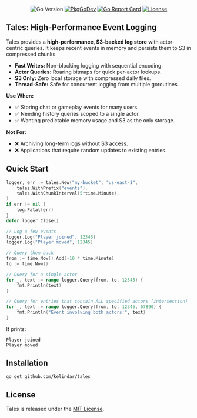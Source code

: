 <p align="center">
  <img src="https://img.shields.io/github/go-mod/go-version/kelindar/tales" alt="Go Version">
  <a href="https://pkg.go.dev/github.com/kelindar/tales"><img src="https://pkg.go.dev/badge/github.com/kelindar/tales" alt="PkgGoDev"></a>
  <a href="https://goreportcard.com/report/github.com/kelindar/tales"><img src="https://goreportcard.com/badge/github.com/kelindar/tales" alt="Go Report Card"></a>
  <a href="https://opensource.org/licenses/MIT"><img src="https://img.shields.io/badge/License-MIT-blue.svg" alt="License"></a>
</p>

## Tales: High-Performance Event Logging

Tales provides a **high-performance, S3-backed log store** with actor-centric queries. It keeps recent events in memory and persists them to S3 in compressed chunks.

- **Fast Writes:** Non-blocking logging with sequential encoding.
- **Actor Queries:** Roaring bitmaps for quick per-actor lookups.
- **S3 Only:** Zero local storage with compressed daily files.
- **Thread-Safe:** Safe for concurrent logging from multiple goroutines.

**Use When:**
- ✅ Storing chat or gameplay events for many users.
- ✅ Needing history queries scoped to a single actor.
- ✅ Wanting predictable memory usage and S3 as the only storage.

**Not For:**
- ❌ Archiving long-term logs without S3 access.
- ❌ Applications that require random updates to existing entries.

## Quick Start
```go
logger, err := tales.New("my-bucket", "us-east-1",
    tales.WithPrefix("events"),
    tales.WithChunkInterval(5*time.Minute),
)
if err != nil {
    log.Fatal(err)
}
defer logger.Close()

// Log a few events
logger.Log("Player joined", 12345)
logger.Log("Player moved", 12345)

// Query them back
from := time.Now().Add(-10 * time.Minute)
to := time.Now()

// Query for a single actor
for _, text := range logger.Query(from, to, 12345) {
    fmt.Println(text)
}

// Query for entries that contain ALL specified actors (intersection)
for _, text := range logger.Query(from, to, 12345, 67890) {
    fmt.Println("Event involving both actors:", text)
}
```

It prints:

```
Player joined
Player moved
```

## Installation
```bash
go get github.com/kelindar/tales
```

## License
Tales is released under the [MIT License](https://opensource.org/licenses/MIT).
